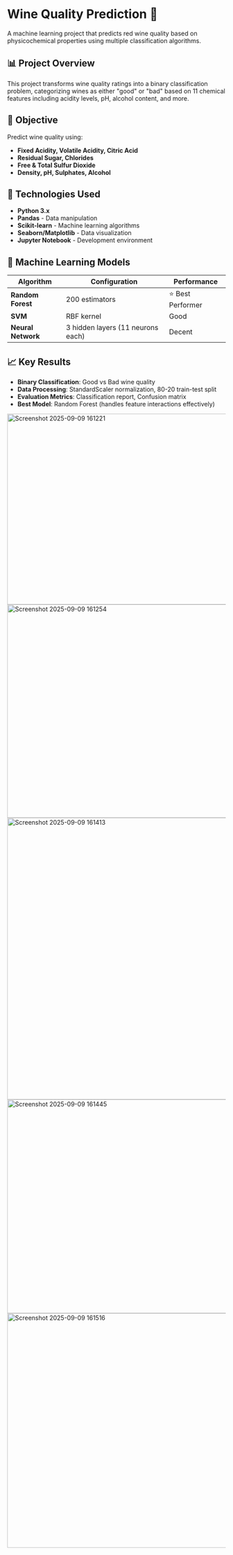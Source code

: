 
# Wine Quality Prediction 🍷

A machine learning project that predicts red wine quality based on physicochemical properties using multiple classification algorithms.

## 📊 Project Overview

This project transforms wine quality ratings into a binary classification problem, categorizing wines as either "good" or "bad" based on 11 chemical features including acidity levels, pH, alcohol content, and more.

## 🎯 Objective

Predict wine quality using:
- **Fixed Acidity, Volatile Acidity, Citric Acid**
- **Residual Sugar, Chlorides**
- **Free & Total Sulfur Dioxide**
- **Density, pH, Sulphates, Alcohol**

## 🔧 Technologies Used

- **Python 3.x**
- **Pandas** - Data manipulation
- **Scikit-learn** - Machine learning algorithms
- **Seaborn/Matplotlib** - Data visualization
- **Jupyter Notebook** - Development environment

## 🤖 Machine Learning Models

| Algorithm | Configuration | Performance |
|-----------|---------------|-------------|
| **Random Forest** | 200 estimators | ⭐ Best Performer |
| **SVM** | RBF kernel | Good |
| **Neural Network** | 3 hidden layers (11 neurons each) | Decent |

## 📈 Key Results

- **Binary Classification**: Good vs Bad wine quality
- **Data Processing**: StandardScaler normalization, 80-20 train-test split
- **Evaluation Metrics**: Classification report, Confusion matrix
- **Best Model**: Random Forest (handles feature interactions effectively)

<img width="1369" height="440" alt="Screenshot 2025-09-09 161221" src="https://github.com/user-attachments/assets/a2ccb8df-44d3-4eb7-bea2-0e3e8be7dfb2" />
<img width="922" height="492" alt="Screenshot 2025-09-09 161254" src="https://github.com/user-attachments/assets/e91b915a-8bc0-447e-9c72-233cf3213d20" />
<img width="1475" height="650" alt="Screenshot 2025-09-09 161413" src="https://github.com/user-attachments/assets/0b21a70a-1f5c-47c8-a11b-8580652609bf" />
<img width="1055" height="493" alt="Screenshot 2025-09-09 161445" src="https://github.com/user-attachments/assets/53bcb688-799d-47d0-95f6-8c92864f1066" />
<img width="1419" height="541" alt="Screenshot 2025-09-09 161516" src="https://github.com/user-attachments/assets/8d7d3463-f4ff-471f-bf4e-9d3a4836760c" />







